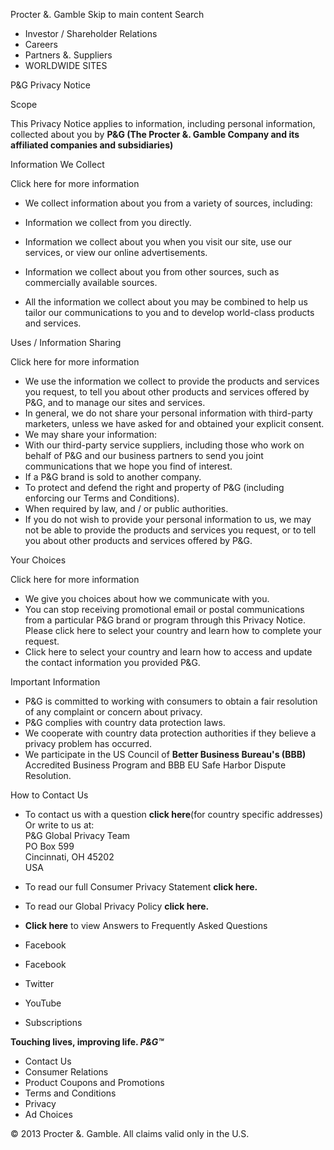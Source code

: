 Procter &. Gamble Skip to main content Search

*   Investor / Shareholder Relations
*   Careers
*   Partners &. Suppliers
*   WORLDWIDE SITES

P&G Privacy Notice

Scope

This Privacy Notice applies to information, including personal information, collected about you by **P&G (The Procter &. Gamble Company and its affiliated companies and subsidiaries)**

Information We Collect

Click here for more information

*   We collect information about you from a variety of sources, including:
*   Information we collect from you directly.
*   Information we collect about you when you visit our site, use our services, or view our online advertisements.
*   Information we collect about you from other sources, such as commercially available sources.
  
*   All the information we collect about you may be combined to help us tailor our communications to you and to develop world-class products and services.

Uses / Information Sharing

Click here for more information

*   We use the information we collect to provide the products and services you request, to tell you about other products and services offered by P&G, and to manage our sites and services.
*   In general, we do not share your personal information with third-party marketers, unless we have asked for and obtained your explicit consent.
*   We may share your information:
*   With our third-party service suppliers, including those who work on behalf of P&G and our business partners to send you joint communications that we hope you find of interest.
*   If a P&G brand is sold to another company.
*   To protect and defend the right and property of P&G (including enforcing our Terms and Conditions).
*   When required by law, and / or public authorities.
*   If you do not wish to provide your personal information to us, we may not be able to provide the products and services you request, or to tell you about other products and services offered by P&G.

Your Choices

Click here for more information

*   We give you choices about how we communicate with you.
*   You can stop receiving promotional email or postal communications from a particular P&G brand or program through this Privacy Notice. Please click here to select your country and learn how to complete your request.
*   Click here to select your country and learn how to access and update the contact information you provided P&G.

Important Information

*   P&G is committed to working with consumers to obtain a fair resolution of any complaint or concern about privacy.
*   P&G complies with country data protection laws.
*   We cooperate with country data protection authorities if they believe a privacy problem has occurred.
*   We participate in the US Council of **Better Business Bureau's (BBB)** Accredited Business Program and BBB EU Safe Harbor Dispute Resolution.

  
How to Contact Us

*   To contact us with a question **click here**(for country specific addresses)  
    Or write to us at:  
    P&G Global Privacy Team  
    PO Box 599  
    Cincinnati, OH 45202  
    USA
*   To read our full Consumer Privacy Statement **click here.**
*   To read our Global Privacy Policy **click here.**
*   **Click here** to view Answers to Frequently Asked Questions

*   Facebook
*   Facebook
*   Twitter
*   YouTube
*   Subscriptions

**Touching lives, improving life. _P&G™_**

*   Contact Us
*   Consumer Relations
*   Product Coupons and Promotions
*   Terms and Conditions
*   Privacy
*   Ad Choices

© 2013 Procter &. Gamble. All claims valid only in the U.S.